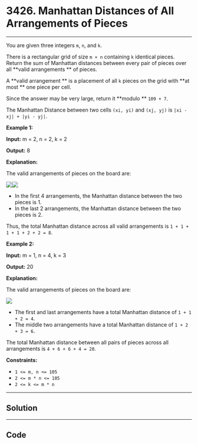 # 3426. Manhattan Distances of All Arrangements of Pieces

---

You are given three integers `m`, `n`, and `k`.

There is a rectangular grid of size `m × n` containing `k` identical pieces. Return the sum of Manhattan distances between every pair of pieces over all **valid arrangements ** of pieces.

A **valid arrangement ** is a placement of all `k` pieces on the grid with **at most ** one piece per cell.

Since the answer may be very large, return it **modulo ** `109 + 7`.

The Manhattan Distance between two cells `(xi, yi)` and `(xj, yj)` is `|xi - xj| + |yi - yj|`.

 

**Example 1:**

**Input:** m = 2, n = 2, k = 2

**Output:** 8

**Explanation:**

The valid arrangements of pieces on the board are:

![](https://assets.leetcode.com/uploads/2024/12/25/4040example1.drawio)![](https://assets.leetcode.com/uploads/2024/12/25/untitled-diagramdrawio.png)

  * In the first 4 arrangements, the Manhattan distance between the two pieces is 1.
  * In the last 2 arrangements, the Manhattan distance between the two pieces is 2.



Thus, the total Manhattan distance across all valid arrangements is `1 + 1 + 1 + 1 + 2 + 2 = 8`.

**Example 2:**

**Input:** m = 1, n = 4, k = 3

**Output:** 20

**Explanation:**

The valid arrangements of pieces on the board are:

![](https://assets.leetcode.com/uploads/2024/12/25/4040example2drawio.png)

  * The first and last arrangements have a total Manhattan distance of `1 + 1 + 2 = 4`.
  * The middle two arrangements have a total Manhattan distance of `1 + 2 + 3 = 6`.



The total Manhattan distance between all pairs of pieces across all arrangements is `4 + 6 + 6 + 4 = 20`.

 

**Constraints:**

  * `1 <= m, n <= 105`
  * `2 <= m * n <= 105`
  * `2 <= k <= m * n`

---

## Solution



---

## Code
```python


```